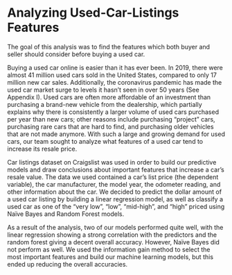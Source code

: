 # Analyzing Used-Car-Listings Features
The goal of this analysis was to find the features which both buyer and seller should consider before buying a used car.


Buying a used car online is easier than it has ever been. In 2019, there were almost 41 million used cars sold in the United States, compared to only 17 million new car sales.  Additionally, the coronavirus pandemic has made the used car market surge to levels it hasn’t seen in over 50 years (See Appendix I).  Used cars are often more affordable of an investment than purchasing a brand-new vehicle from the dealership, which partially explains why there is consistently a larger volume of used cars purchased per year than new cars; other reasons include purchasing “project” cars, purchasing rare cars that are hard to find, and purchasing older vehicles that are not made anymore. With such a large and growing demand for used cars, our team sought to analyze what features of a used car tend to increase its resale price.

Car listings dataset on Craigslist was used in order to build our predictive models and draw conclusions about important features that increase a car’s resale value. The data we used contained a car’s list price (the dependent variable), the car manufacturer, the model year, the odometer reading, and other information about the car. We decided to predict the dollar amount of a used car listing by building a linear regression model, as well as classify a used car as one of the “very low”, “low”, “mid-high”, and “high” priced using Naïve Bayes and Random Forest models.

As a result of the analysis, two of our models performed quite well, with the linear regression showing a strong correlation with the predictors and the random forest giving a decent overall accuracy. However, Naïve Bayes did not perform as well. We used the information gain method to select the most important features and  build our machine learning models, but this ended up reducing the overall accuracies.

